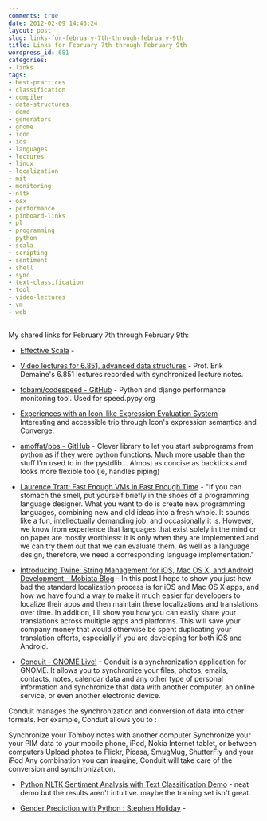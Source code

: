```yaml
---
comments: true
date: 2012-02-09 14:46:24
layout: post
slug: links-for-february-7th-through-february-9th
title: Links for February 7th through February 9th
wordpress_id: 681
categories:
- links
tags:
- best-practices
- classification
- compiler
- data-structures
- demo
- generators
- gnome
- icon
- ios
- languages
- lectures
- linux
- localization
- mit
- monitoring
- nltk
- osx
- performance
- pinboard-links
- pl
- programming
- python
- scala
- scripting
- sentiment
- shell
- sync
- text-classification
- tool
- video-lectures
- vm
- web
---
```


My shared links for February 7th through February 9th:






  * [Effective Scala](http://twitter.github.com/effectivescala/) - 


  * [Video lectures for 6.851, advanced data structures](http://courses.csail.mit.edu/6.851/spring12/lectures) - Prof. Erik Demaine's 6.851 lectures recorded with synchronized lecture notes.


  * [tobami/codespeed - GitHub](https://github.com/tobami/codespeed/) - Python and django performance monitoring tool. Used for speed.pypy.org


  * [Experiences with an Icon-like Expression Evaluation System](http://tratt.net/laurie/research/publications/html/tratt__experiences_with_an_icon_like_expression_evaluation_system/) - Interesting and accessible trip through Icon's expression semantics and Converge.


  * [amoffat/pbs - GitHub](https://github.com/amoffat/pbs) - Clever library to let you start subprograms from python as if they were python functions. Much more usable than the stuff I'm used to in the pystdlib...
Almost as concise as backticks and looks more flexible too (ie, handles piping)


  * [Laurence Tratt: Fast Enough VMs in Fast Enough Time](http://tratt.net/laurie/tech_articles/articles/fast_enough_vms_in_fast_enough_time) - "If you can stomach the smell, put yourself briefly in the shoes of a programming language designer. What you want to do is create new programming languages, combining new and old ideas into a fresh whole. It sounds like a fun, intellectually demanding job, and occasionally it is. However, we know from experience that languages that exist solely in the mind or on paper are mostly worthless: it is only when they are implemented and we can try them out that we can evaluate them. As well as a language design, therefore, we need a corresponding language implementation."


  * [Introducing Twine: String Management for iOS, Mac OS X, and Android Development - Mobiata Blog](http://www.mobiata.com/blog/2012/02/08/twine-string-management-ios-mac-os-x) - In this post I hope to show you just how bad the standard localization process is for iOS and Mac OS X apps, and how we have found a way to make it much easier for developers to localize their apps and then maintain these localizations and translations over time. In addition, I'll show you how you can easily share your translations across multiple apps and platforms. This will save your company money that would otherwise be spent duplicating your translation efforts, especially if you are developing for both iOS and Android.


  * [Conduit - GNOME Live!](http://live.gnome.org/Conduit) - Conduit is a synchronization application for GNOME. It allows you to synchronize your files, photos, emails, contacts, notes, calendar data and any other type of personal information and synchronize that data with another computer, an online service, or even another electronic device.

Conduit manages the synchronization and conversion of data into other formats. For example, Conduit allows you to :

Synchronize your Tomboy notes with another computer
Synchronize your your PIM data to your mobile phone, iPod, Nokia Internet tablet, or between computers
Upload photos to Flickr, Picasa, SmugMug, ShutterFly and your iPod
Any combination you can imagine, Conduit will take care of the conversion and synchronization.


  * [Python NLTK Sentiment Analysis with Text Classification Demo](http://text-processing.com/demo/sentiment/) - neat demo but the results aren't intuitive. maybe the training set isn't great.


  * [Gender Prediction with Python : Stephen Holiday](http://stephenholiday.com/articles/2011/gender-prediction-with-python/) - 



